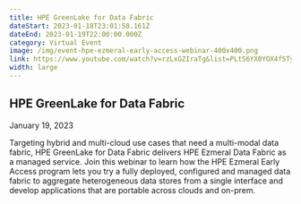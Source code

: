 ```yaml
---
title: HPE GreenLake for Data Fabric
dateStart: 2023-01-18T23:01:58.161Z
dateEnd: 2023-01-19T22:00:00.000Z
category: Virtual Event
image: /img/event-hpe-ezmeral-early-access-webinar-400x400.png
link: https://www.youtube.com/watch?v=rzLxGZIraTg&list=PLtS6YX0YOX4f5TyRI7jUdjm7D9H4laNlF
width: large
---
```

## HPE GreenLake for Data Fabric
January 19, 2023

Targeting hybrid and multi-cloud use cases that need a multi-modal data fabric, HPE GreenLake for Data Fabric delivers HPE Ezmeral Data Fabric as a managed service. Join this webinar to learn how the HPE Ezmeral Early Access program lets you try a fully deployed, configured and managed data fabric to aggregate heterogeneous data stores from a single interface and develop applications that are portable across clouds and on-prem.